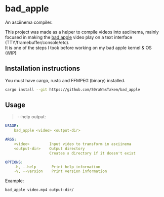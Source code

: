 # bad_apple
An asciinema compiler.

This project was made as a helper to compile videos into asciinema, mainly focused in making the [bad apple](https://www.youtube.com/watch?v=UkgK8eUdpAo) video play on a text interface (TTY/framebuffer/console/etc).
<br>It is one of the steps I took before working on my bad apple kernel & OS (WIP)

## Installation instructions
You must have cargo, rustc and FFMPEG (binary) installed.
```sh
cargo install --git https://github.com/S0raWasTaken/bad_apple
```

## Usage
> --help output:
```yml
USAGE:
    bad_apple <video> <output-dir>

ARGS:
    <video>         Input video to transform in asciinema
    <output-dir>    Output directory
                    Creates a directory if it doesn't exist

OPTIONS:
    -h, --help       Print help information
    -V, --version    Print version information
```

Example:
```sh
bad_apple video.mp4 output-dir/
```
